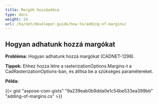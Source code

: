 ```yaml
---
title: Margók hozzáadása
type: docs
weight: 14
url: /hu/net/developer-guide/how-to/adding-of-margins/
---
```


## **Hogyan adhatunk hozzá margókat**

**Probléma:** Hogyan adhatunk hozzá margókat (CADNET-1298).

**Tippek:** Ehhez hozza létre a rasterizationOptions.Margins-t a CadRasterizationOptions-ban, és állítsa be a szükséges paramétereket.

**Példa:**

{{< gist "aspose-com-gists" "9a239eab0b9dda0e1c54be533ea399bb" "adding-of-margins.cs" >}}
